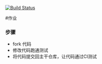 [![Build Status](https://travis-ci.org/ChenHaoNane/homework1.svg?branch=master)](https://travis-ci.org/ChenHaoNane/homework1)

#作业

### 步骤

* fork 代码
* 修改代码跑通测试
* 将代码提交回主干仓库，让代码通过CI测试